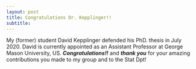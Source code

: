 ```yaml
---
layout: post
title: Congratulations Dr. Kepplinger!!
subtitle: 
---
```


My (former) student David Kepplinger defended his PhD. thesis in July 2020. David is currently appointed as an Assistant Professor at George Mason University, US. ***Congratulations!!*** and ***thank you*** for your amazing contributions you made to my group and to the Stat Dpt!

